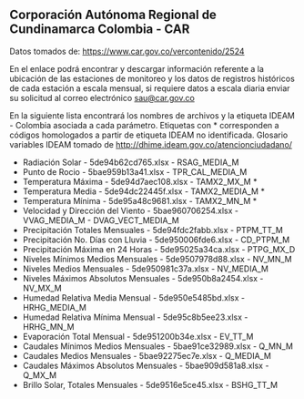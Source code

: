 ## Corporación Autónoma Regional de Cundinamarca Colombia - CAR

Datos tomados de: https://www.car.gov.co/vercontenido/2524

En el enlace podrá encontrar y descargar información referente a la ubicación de las estaciones de monitoreo y los datos de registros históricos de cada estación a escala mensual, si requiere datos a escala diaria enviar su solicitud al correo electrónico sau@car.gov.co

En la siguiente lista encontrará los nombres de archivos y la etiqueta IDEAM - Colombia asociada a cada parámetro. Etiquetas con * corresponden a códigos homologados a partir de etiqueta IDEAM no identificada. Glosario variables IDEAM tomado de http://dhime.ideam.gov.co/atencionciudadano/

* Radiación Solar - 5de94b62cd765.xlsx - RSAG_MEDIA_M
* Punto de Rocio - 5bae959b13a41.xlsx - TPR_CAL_MEDIA_M
* Temperatura Máxima - 5de94d7aec108.xlsx - TAMX2_MX_M *
* Temperatura Media - 5de94dc22445f.xlsx - TAMX2_MEDIA_M *
* Temperatura Mínima - 5de95a48c9681.xlsx - TAMX2_MN_M *
* Velocidad y Dirección del Viento - 5bae960706254.xlsx - VVAG_MEDIA_M - DVAG_VECT_MEDIA_M
* Precipitación Totales Mensuales - 5de94fdc2fabb.xlsx - PTPM_TT_M
* Precipitación No. Días con Lluvia - 5de950006fde6.xlsx - CD_PTPM_M
* Precipitación Máxima en 24 Horas - 5de95025a34ca.xlsx - PTPG_MX_D
* Niveles Mínimos Medios Mensuales - 5de9507978d88.xlsx - NV_MN_M
* Niveles Medios Mensuales - 5de950981c37a.xlsx - NV_MEDIA_M
* Niveles Máximos Absolutos Mensuales - 5de950b8a2454.xlsx - NV_MX_M
* Humedad Relativa Media Mensual - 5de950e5485bd.xlsx - HRHG_MEDIA_M
* Humedad Relativa Mínima Mensual - 5de95c8b5ee23.xlsx - HRHG_MN_M
* Evaporación Total Mensual - 5de951200b34e.xlsx - EV_TT_M
* Caudales Mínimos Medios Mensuales - 5bae91ce32989.xlsx - Q_MN_M
* Caudales Medios Mensuales - 5bae92275ec7e.xlsx - Q_MEDIA_M
* Caudales Máximos Absolutos Mensuales - 5bae909d581a8.xlsx - Q_MX_M
* Brillo Solar, Totales Mensuales - 5de9516e5ce45.xlsx - BSHG_TT_M

